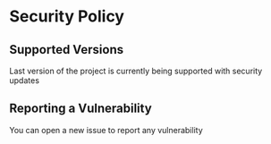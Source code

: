 # Security Policy

## Supported Versions

Last version of the project is currently being supported with security updates

## Reporting a Vulnerability

You can open a new issue to report any vulnerability


